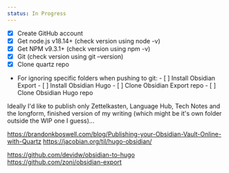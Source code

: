 ```yaml
---
status: In Progress
---
```

- [x] Create GitHub account
- [x] Get node.js v18.14+ (check version using node -v)
- [x] Get NPM v9.3.1+ (check version using npm -v)
- [x] Git (check version using git –version)
- [x] Clone quartz repo
- For ignoring specific folders when pushing to git: 
		- [ ] Install Obsidian Export 
		- [ ] Install Obsidian Hugo
		- [ ] Clone Obsidian Export repo
		- [ ] Clone Obsidian Hugo repo

Ideally I'd like to publish only Zettelkasten, Language Hub, Tech Notes and the longform, finished version of my writing (which might be it's own folder outside the WIP one I guess)...


https://brandonkboswell.com/blog/Publishing-your-Obsidian-Vault-Online-with-Quartz
https://jacobian.org/til/hugo-obsidian/

https://github.com/devidw/obsidian-to-hugo
https://github.com/zoni/obsidian-export






